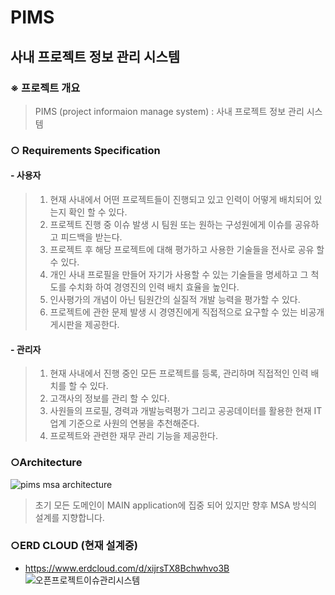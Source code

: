 # PIMS
## 사내 프로젝트 정보 관리 시스템

### ※ 프로젝트 개요
> PIMS  (project informaion manage system) 
> : 사내 프로젝트 정보 관리 시스템
  
### ○ Requirements Specification
#### - 사용자
> 1. 현재 사내에서 어떤 프로젝트들이 진행되고 있고 인력이 어떻게 배치되어 있는지 확인 할 수 있다.
> 2. 프로젝트 진행 중 이슈 발생 시 팀원 또는 원하는 구성원에게 이슈를 공유하고 피드백을 받는다.
> 3. 프로젝트 후 해당 프로젝트에 대해 평가하고 사용한 기술들을 전사로 공유 할 수 있다.
> 4. 개인 사내 프로필을 만들어 자기가 사용할 수 있는 기술들을 명세하고 그 척도를 수치화 하여 경영진의 인력 배치 효율을 높인다.
> 5. 인사평가의 개념이 아닌 팀원간의 실질적 개발 능력을 평가할 수 있다.
> 6. 프로젝트에 관한 문제 발생 시 경영진에게 직접적으로 요구할 수 있는 비공개 게시판을 제공한다.

#### - 관리자
> 1. 현재 사내에서 진행 중인 모든 프로젝트를 등록, 관리하며 직접적인 인력 배치를 할 수 있다.
> 2. 고객사의 정보를 관리 할 수 있다.
> 3. 사원들의 프로필, 경력과 개발능력평가 그리고 공공데이터를 활용한 현재 IT 업계 기준으로 사원의 연봉을 추천해준다. 
> 3. 프로젝트와 관련한 재무 관리 기능을 제공한다.

### ○Architecture 
![pims msa architecture](https://user-images.githubusercontent.com/63697029/158719736-e05d5470-fca7-4acc-9424-0333c4b07e83.jpg)
> 초기 모든 도메인이 MAIN application에 집중 되어 있지만 향후 MSA 방식의 설계를 지향합니다.


### ○ERD CLOUD (현재 설계중)
- https://www.erdcloud.com/d/xijrsTX8Bchwhvo3B
![오픈프로젝트이슈관리시스템](https://user-images.githubusercontent.com/63697029/156521763-303b22da-4d33-458a-8732-5cf726f62d34.png)
